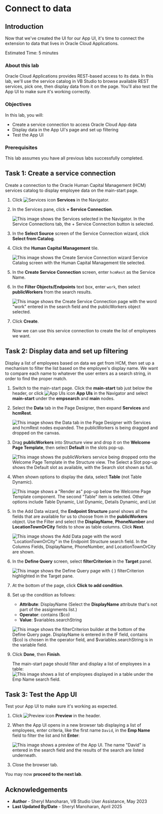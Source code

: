# Connect to data

## Introduction

Now that we've created the UI for our App UI, it's time to connect the extension to data that lives in Oracle Cloud Applications.

Estimated Time: 5 minutes

### About this lab

Oracle Cloud Applications provides REST-based access to its data. In this lab, we'll use the service catalog in VB Studio to browse available REST services, pick one, then display data from it on the page. You'll also test the App UI to make sure it's working correctly.

### Objectives

In this lab, you will:

* Create a service connection to access Oracle Cloud App data
* Display data in the App UI's page and set up filtering
* Test the App UI

### Prerequisites

This lab assumes you have all previous labs successfully completed.

## Task 1: Create a service connection

Create a connection to the Oracle Human Capital Management (HCM) services catalog to display employee data on the main-start page.

1. Click ![Services icon](images/icon-services.png) **Services** in the Navigator.

2. In the Services pane, click **+ Service Connection**.

    ![This image shows the Services selected in the Navigator. In the Service Connections tab, the + Service Connection button is selected.](images/services-create-service-connection.png)

3. In the **Select Source** screen of the Service Connection wizard, click **Select from Catalog**.

4. Click the **Human Capital Management** tile.

    ![This image shows the Create Service Connection wizard Service Catalog screen with the Human Capital Management tile selected.](images/hcm-tile.png)

5. In the **Create Service Connection** screen, enter `hcmRest` as the Service Name.

6. In the **Filter Objects/Endpoints** text box, enter `work`, then select **publicWorkers** from the search results.

    ![This image shows the Create Service Connection page with the word "work" entered in the search field and the publicWorkers object selected.](images/publicworkers.png)

7. Click **Create**.

    Now we can use this service connection to create the list of employees we want.

## Task 2: Display data and set up filtering

Display a list of employees based on data we get from HCM, then set up a mechanism to filter the list based on the employee's display name. We want to compare each name to whatever the user enters as a search string, in order to find the proper match.

1. Switch to the main-start page. Click the **main-start** tab just below the header, or click ![App UIs icon](images/icon-appuis.png) **App UIs** in the Navigator and select **main-start** under the **empsearch** and **main** nodes.

2. Select the **Data** tab in the Page Designer, then expand **Services** and **hcmRest**.

    ![This image shows the Data tab in the Page Designer with Services and hcmRest nodes expanded. The publicWorkers is being dragged and dropped on the canvas.](images/publicworkers-datatab.png)

3. Drag **publicWorkers** into Structure view and drop it on the **Welcome Page Template**, then select **Default** in the slots pop-up.

    ![This image shows the publicWorkers service being dropped onto the Welcome Page Template in the Structure view. The Select a Slot pop-up shows the Default slot as available, with the Search slot shown as full.](images/welcome-page-template-default-slot.png)

4. When shown options to display the data, select **Table** (not Table Dynamic).

    ![This image shows a "Render as" pop-up below the Welcome Page Template component. The second "Table" item is selected. Other options include Table Dynamic, List Dynamic, Details Dynamic, and List](images/render-as-list-selection.png)

5. In the Add Data wizard, the **Endpoint Structure** panel shows all the fields that are available for us to choose from in the **publicWorkers** object. Use the Filter and select the **DisplayName**, **PhoneNumber** and **LocationTownOrCity** fields to show as table columns. Click **Next**.

    ![This image shows the Add Data page with the word "LocationTownOrCity" in the Endpoint Structure search field. In the Columns Fields, DisplayName, PhoneNumber, and LocationTownOrCity are shown.](images/add-data-wizard-binddata.png)

6. In the **Define Query** screen, select **filterCriterion** in the **Target** panel.

    ![This image shows the Define Query page with { } filterCriterion highlighted in the Target pane.](images/add-data-wizard-definequery-filtercriterion.png)


7. At the bottom of the page, click **Click to add condition**.

8. Set up the condition as follows:

    * **Attribute**: DisplayName (Select the **DisplayName** attribute that's not part of the assignments list.)
    * **Operator**: contains ($co)
    * **Value**: $variables.searchString

    ![This image shows the filterCriterion builder at the bottom of the Define Query page. DisplayName is entered in the IF field, contains ($co) is chosen in the operator field, and $variables.searchString is in the variable field.](images/add-data-wizard-definequery.png)

9. Click **Done**, then **Finish**.

    The main-start page should filter and display a list of employees in a table:
    ![This image shows a list of employees displayed in a table under the Emp Name search  field.](images/empdisplay.png)

## Task 3: Test the App UI

Test your App UI to make sure it's working as expected.

1. Click ![Preview icon](images/icon-preview.png) **Preview** in the header.

2. When the App UI opens in a new browser tab displaying a list of employees, enter criteria, like the first name `David`, in the **Emp Name** field to filter the list and hit **Enter**:

    ![This image shows a preview of the App UI. The name "David" is entered in the search field and the results of the search are listed underneath.](images/preview.png)

3. Close the browser tab.

You may now **proceed to the next lab**.

## Acknowledgements

* **Author** - Sheryl Manoharan, VB Studio User Assistance, May 2023
* **Last Updated By/Date** - Sheryl Manoharan, April 2025

